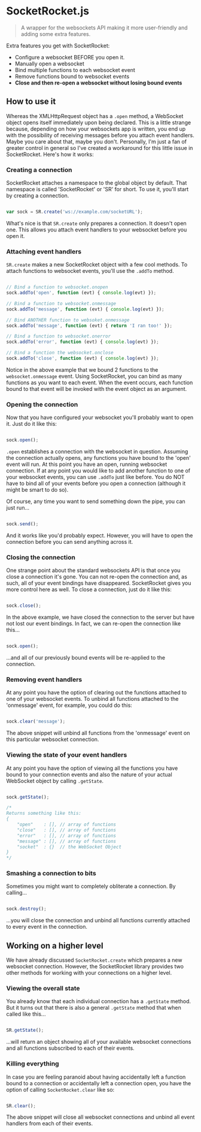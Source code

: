 # SocketRocket.js

> A wrapper for the websockets API making it more user-friendly and adding some extra features.

Extra features you get with SocketRocket:

- Configure a websocket BEFORE you open it.
- Manually open a websocket
- Bind multiple functions to each websocket event
- Remove functions bound to websocket events
- **Close and then re-open a websocket without losing bound events**

## How to use it

Whereas the XMLHttpRequest object has a `.open` method, a WebSocket object opens itself immediately upon being declared.  This is
a little strange because, depending on how your websockets app is written,  you end up with the possibility of receiving messages 
before you attach event handlers.  Maybe you care about that, maybe you don't.  Personally, I'm just a fan of greater control in general
so I've created a workaround for this little issue in SocketRocket.  Here's how it works:

### Creating a connection

SocketRocket attaches a namespace to the global object by default.  That namespace is called 'SocketRocket' or 'SR' for short.  To use it, you'll start by creating a connection.

```javascript

var sock = SR.create('ws://example.com/socketURL');

```

What's nice is that `SR.create` only prepares a connection.  It doesn't open one.  This allows you attach event handlers to your
websocket before you open it.

### Attaching event handlers

`SR.create` makes a new SocketRocket object with a few cool methods.  To attach functions to websocket events, you'll use the `.addTo`
method.

```javascript

// Bind a function to websocket.onopen
sock.addTo('open', function (evt) { console.log(evt) });

// Bind a function to websocket.onmessage
sock.addTo('message', function (evt) { console.log(evt) });

// Bind ANOTHER function to websoket.onmessage
sock.addTo('message', function (evt) { return 'I ran too!' });

// Bind a function to websocket.onerror
sock.addTo('error', function (evt) { console.log(evt) });

// Bind a function the websocket.onclose
sock.addTo('close', function (evt) { console.log(evt) });

```

Notice in the above example that we bound 2 functions to the `websocket.onmessage` event.  Using SocketRocket, you can bind as many
functions as you want to each event.  When the event occurs, each function bound to that event will be invoked with the event object as
an argument.

### Opening the connection

Now that you have configured your websocket you'll probably want to open it.  Just do it like this:

```javascript

sock.open();

```

`.open` establishes a connection with the websocket in question.  Assuming the connection actually opens, any functions you
have bound to the 'open' event will run.  At this point you have an open, running websocket connection.  If at any
point you would like to add another function to one of your websocket events, you can use `.addTo` just like before.  You
do NOT have to bind all of your events before you open a connection (although it might be smart to do so).

Of course, any time you want to send something down the pipe, you can just run...

```javascript

sock.send();

```

And it works like you'd probably expect.  However, you will have to open the connection before you can send anything across it.

### Closing the connection

One strange point about the standard websockets API is that once you close a connection it's gone.  You can not re-open the
connection and, as such, all of your event bindings have disappeared.  SocketRocket gives you more control here as well.
To close a connection, just do it like this:

```javascript

sock.close();

```

In the above example, we have closed the connection to the server but have not lost our event bindings.  In fact, we can
re-open the connection like this...

```javascript

sock.open();

```

...and all of our previously bound events will be re-applied to the connection.

### Removing event handlers

At any point you have the option of clearing out the functions attached to one of your websocket events.  To unbind all
functions attached to the 'onmessage' event, for example, you could do this:

```javascript

sock.clear('message');

```

The above snippet will unbind all functions from the 'onmessage' event on this particular websocket connection.

### Viewing the state of your event handlers

At any point you have the option of viewing all the functions you have bound to your connection events and also the nature
of your actual WebSocket object by calling `.getState`.

```javascript

sock.getState();

/*
Returns something like this:
{
	"open"    : [], // array of functions
	"close"   : [], // array of functions
	"error"   : [], // array of functions
	"message" : [], // array of functions
	"socket"  : {}  // the WebSocket Object
}
*/

```

### Smashing a connection to bits

Sometimes you might want to completely obliterate a connection.  By calling...

```javascript

sock.destroy();

```

...you will close the connection and unbind all functions currently attached to every event in the connection.

## Working on a higher level

We have already discussed `SocketRocket.create` which prepares a new websocket connection.  However, the SocketRocket library
provides two other methods for working with your connections on a higher level.

### Viewing the overall state

You already know that each individual connection has a `.getState` method.  But it turns out that there is also a general
`.getState` method that when called like this...

```javascript

SR.getState();

```

...will return an object showing all of your available websocket connections and all functions subscribed to each of their events.

### Killing everything

In case you are feeling paranoid about having accidentally left a function bound to a connection or accidentally left a connection
open, you have the option of calling `SocketRocket.clear` like so:

```javascript

SR.clear();

```

The above snippet will close all websocket connections and unbind all event handlers from each of their events.
